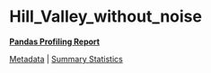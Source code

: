 # Hill_Valley_without_noise

[**Pandas Profiling Report**](https://epistasislab.github.io/penn-ml-benchmarks/profile/Hill_Valley_without_noise.html)

[Metadata](metadata.yaml) | [Summary Statistics](summary_stats.tsv)
